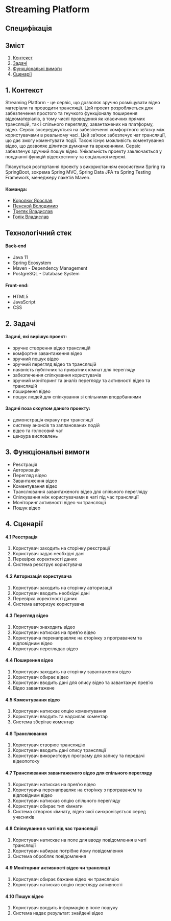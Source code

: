 # Streaming Platform
## Специфікація

## Зміст
1. [Контекст](#1-контекст)  
2. [Задачі](#2-задачі)  
3. [Функціональні вимоги](#3-функціональні-вимоги)
4. [Сценарії](#4-сценарії)

## 1. Контекст
Streaming Platform - це сервіс, що дозволяє зручно розміщувати відео матеріали та проводити трансляції. Цей проект розробляється для забезпечення простого та гнучкого функціоналу поширення відеоматеріалів, в тому числі проведення як класичних прямих трансляцій, так і спільного перегляду, завантажених на платформу, відео. Сервіс зосереджується на забезпеченні комфортного зв’язку між користувачами в реальному часі. Цей зв’язок забезпечує чат трансляції, що дає змогу коментувати події. Також існує можливість коментування відео, що дозволяє ділитися думками та враженнями. Сервіс забезпечує зручний пошук відео. Унікальність проекту заключається у поєднанні функцій відеохостингу та соціальної мережі.

Планується розгортання проекту з використанням екосистеми Spring та SpringBoot, зокрема Spring MVC, Spring Data JPA та Spring Testing Framework, менеджеру пакетів Maven. 

#### Команда:
- [Королюк Ярослав](https://github.com/Koroliuk)  
- [Пєнской Володимир](https://github.com/Pienskoi)  
- [Третяк Владислав](https://github.com/Proxima-C)  
- [Голік Владислав](https://github.com/vladlinu)  

## Технологічний стек
#### Back-end
 - Java 11  
 - Spring Ecosystem  
 - Maven - Dependency Management  
 - PostgreSQL - Database System  
#### Front-end: 
 - HTML5  
 - JavaScript  
 - CSS  

## 2. Задачі
#### Задачі, які вирішує проект:
 - зручне створення відео трансляцій  
 - комфортне завантаження відео  
 - зручний пошук відео  
 - зручний перегляд відео та трансляцій  
 - наявність публічних та приватних кімнат для перегляду  
 - забезпечення спілкування користувачів  
 - зручний моніторинг та аналіз перегляду та активності відео та трансляцій  
 - поширення відео  
 - пошук людей для спілкування зі спільними вподобаннями  
#### Задачі поза скоупом даного проекту:
 - демонстрація екрану при трансляції  
 - систему анонсів та запланованих подій  
 - відео та голосовий чат  
 - цензура висловлень  
 
## 3. Функціональні вимоги
 - Реєстрація
 - Авторизація
 - Перегляд відео
 - Завантаження відео
 - Коментування відео
 - Транслювання завантаженого відео для спільного перегляду
 - Спілкування між користувачами в чаті під час трансляції
 - Моніторинг активності відео чи трансляції
 - Пошук відео

## 4. Сценарії
#### 4.1 Реєстрація

1. Користувач заходить на сторінку реєстрації
2. Користувач задає необхідні дані
3. Перевірка коректності даних
4. Система реєструє користувача

#### 4.2 Авторизація користувача

1. Користувач заходить на сторінку авторизації
2. Користувач вводить необхідні дані
3. Перевірка коректності даних
4. Система авторизує користувача

#### 4.3 Перегляд відео

1. Користувач знаходить відео
2. Користувач натискає на прев’ю відео
3. Користувача перенаправляє на сторінку з програвачем та відповідним відео
4. Користувач переглядає відео

#### 4.4 Поширення відео

1. Користувач заходить на сторінку завантаження відео
2. Користувач обирає відео
3. Користувач вводить дані для опису відео та завантажує прев’ю
4. Відео завантажене

#### 4.5 Коментування відео

1. Користувач натискає опцію коментування
2. Користувач вводить та надсилає коментар
3. Система зберігає коментар

#### 4.6 Транслювання

1. Користувач створює трансляцію
2. Користувач вводить дані опису трансляції
3. Користувач використовує програму для запису та передачі відеопотоку

#### 4.7 Транслювання завантаженого відео для спільного перегляду

1. Користувач натискає на прев’ю відео
2. Користувача перенаправляє на сторінку з програвачем та відповідним відео
3. Користувач натискає опцію спільного перегляду
4. Користувач обирає тип кімнати
5. Система створює кімнату, відео якої синхронізується серед учасників 

#### 4.8 Спілкування в чаті під час трансляції

1. Користувач натискає на поле для вводу повідомлення в чаті трансляції
2. Користувач набирає потрібне йому повідомлення
3. Система обробляє повідомлення

#### 4.9 Моніторинг активності відео чи трансляції

1. Користувач обирає бажане відео чи трансляцію 
2. Користувач натискає опцію перегляду активності

#### 4.10 Пошук відео

1. Користувач вводить інформацію в поле пошуку
2. Система надає результат: знайдені відео


